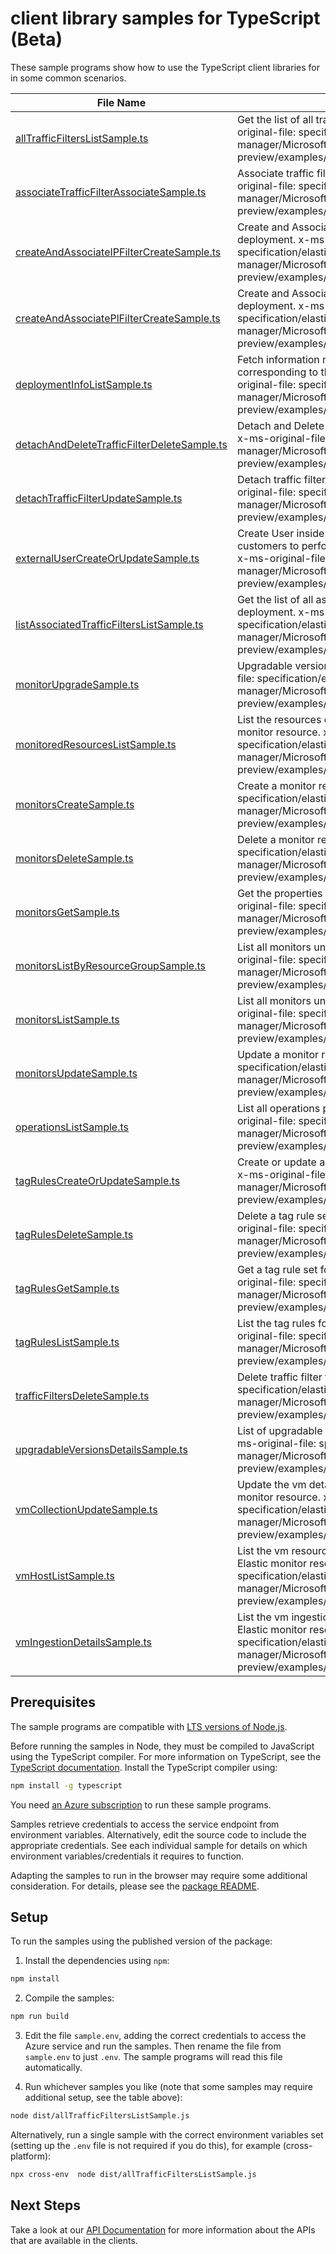 # client library samples for TypeScript (Beta)

These sample programs show how to use the TypeScript client libraries for in some common scenarios.

| **File Name**                                                                           | **Description**                                                                                                                                                                                                                                          |
| --------------------------------------------------------------------------------------- | -------------------------------------------------------------------------------------------------------------------------------------------------------------------------------------------------------------------------------------------------------- |
| [allTrafficFiltersListSample.ts][alltrafficfilterslistsample]                           | Get the list of all traffic filters for the account. x-ms-original-file: specification/elastic/resource-manager/Microsoft.Elastic/preview/2022-07-01-preview/examples/AllTrafficFilters_list.json                                                        |
| [associateTrafficFilterAssociateSample.ts][associatetrafficfilterassociatesample]       | Associate traffic filter for the given deployment. x-ms-original-file: specification/elastic/resource-manager/Microsoft.Elastic/preview/2022-07-01-preview/examples/AssociateTrafficFilter_Update.json                                                   |
| [createAndAssociateIPFilterCreateSample.ts][createandassociateipfiltercreatesample]     | Create and Associate IP traffic filter for the given deployment. x-ms-original-file: specification/elastic/resource-manager/Microsoft.Elastic/preview/2022-07-01-preview/examples/IPTrafficFilter_Create.json                                            |
| [createAndAssociatePlFilterCreateSample.ts][createandassociateplfiltercreatesample]     | Create and Associate private link traffic filter for the given deployment. x-ms-original-file: specification/elastic/resource-manager/Microsoft.Elastic/preview/2022-07-01-preview/examples/PrivateLinkTrafficFilters_Create.json                        |
| [deploymentInfoListSample.ts][deploymentinfolistsample]                                 | Fetch information regarding Elastic cloud deployment corresponding to the Elastic monitor resource. x-ms-original-file: specification/elastic/resource-manager/Microsoft.Elastic/preview/2022-07-01-preview/examples/DeploymentInfo_List.json            |
| [detachAndDeleteTrafficFilterDeleteSample.ts][detachanddeletetrafficfilterdeletesample] | Detach and Delete traffic filter from the given deployment. x-ms-original-file: specification/elastic/resource-manager/Microsoft.Elastic/preview/2022-07-01-preview/examples/DetachAndDeleteTrafficFilter_Delete.json                                    |
| [detachTrafficFilterUpdateSample.ts][detachtrafficfilterupdatesample]                   | Detach traffic filter for the given deployment. x-ms-original-file: specification/elastic/resource-manager/Microsoft.Elastic/preview/2022-07-01-preview/examples/DetachTrafficFilters_Update.json                                                        |
| [externalUserCreateOrUpdateSample.ts][externalusercreateorupdatesample]                 | Create User inside elastic deployment which are used by customers to perform operations on the elastic deployment x-ms-original-file: specification/elastic/resource-manager/Microsoft.Elastic/preview/2022-07-01-preview/examples/ExternalUserInfo.json |
| [listAssociatedTrafficFiltersListSample.ts][listassociatedtrafficfilterslistsample]     | Get the list of all associated traffic filters for the given deployment. x-ms-original-file: specification/elastic/resource-manager/Microsoft.Elastic/preview/2022-07-01-preview/examples/AssociatedFiltersForDeployment_list.json                       |
| [monitorUpgradeSample.ts][monitorupgradesample]                                         | Upgradable version for a monitor resource. x-ms-original-file: specification/elastic/resource-manager/Microsoft.Elastic/preview/2022-07-01-preview/examples/Monitor_Upgrade.json                                                                         |
| [monitoredResourcesListSample.ts][monitoredresourceslistsample]                         | List the resources currently being monitored by the Elastic monitor resource. x-ms-original-file: specification/elastic/resource-manager/Microsoft.Elastic/preview/2022-07-01-preview/examples/MonitoredResources_List.json                              |
| [monitorsCreateSample.ts][monitorscreatesample]                                         | Create a monitor resource. x-ms-original-file: specification/elastic/resource-manager/Microsoft.Elastic/preview/2022-07-01-preview/examples/Monitors_Create.json                                                                                         |
| [monitorsDeleteSample.ts][monitorsdeletesample]                                         | Delete a monitor resource. x-ms-original-file: specification/elastic/resource-manager/Microsoft.Elastic/preview/2022-07-01-preview/examples/Monitors_Delete.json                                                                                         |
| [monitorsGetSample.ts][monitorsgetsample]                                               | Get the properties of a specific monitor resource. x-ms-original-file: specification/elastic/resource-manager/Microsoft.Elastic/preview/2022-07-01-preview/examples/Monitors_Get.json                                                                    |
| [monitorsListByResourceGroupSample.ts][monitorslistbyresourcegroupsample]               | List all monitors under the specified resource group. x-ms-original-file: specification/elastic/resource-manager/Microsoft.Elastic/preview/2022-07-01-preview/examples/Monitors_ListByResourceGroup.json                                                 |
| [monitorsListSample.ts][monitorslistsample]                                             | List all monitors under the specified subscription. x-ms-original-file: specification/elastic/resource-manager/Microsoft.Elastic/preview/2022-07-01-preview/examples/Monitors_List.json                                                                  |
| [monitorsUpdateSample.ts][monitorsupdatesample]                                         | Update a monitor resource. x-ms-original-file: specification/elastic/resource-manager/Microsoft.Elastic/preview/2022-07-01-preview/examples/Monitors_Update.json                                                                                         |
| [operationsListSample.ts][operationslistsample]                                         | List all operations provided by Microsoft.Elastic. x-ms-original-file: specification/elastic/resource-manager/Microsoft.Elastic/preview/2022-07-01-preview/examples/Operations_List.json                                                                 |
| [tagRulesCreateOrUpdateSample.ts][tagrulescreateorupdatesample]                         | Create or update a tag rule set for a given monitor resource. x-ms-original-file: specification/elastic/resource-manager/Microsoft.Elastic/preview/2022-07-01-preview/examples/TagRules_CreateOrUpdate.json                                              |
| [tagRulesDeleteSample.ts][tagrulesdeletesample]                                         | Delete a tag rule set for a given monitor resource. x-ms-original-file: specification/elastic/resource-manager/Microsoft.Elastic/preview/2022-07-01-preview/examples/TagRules_Delete.json                                                                |
| [tagRulesGetSample.ts][tagrulesgetsample]                                               | Get a tag rule set for a given monitor resource. x-ms-original-file: specification/elastic/resource-manager/Microsoft.Elastic/preview/2022-07-01-preview/examples/TagRules_Get.json                                                                      |
| [tagRulesListSample.ts][tagruleslistsample]                                             | List the tag rules for a given monitor resource. x-ms-original-file: specification/elastic/resource-manager/Microsoft.Elastic/preview/2022-07-01-preview/examples/TagRules_List.json                                                                     |
| [trafficFiltersDeleteSample.ts][trafficfiltersdeletesample]                             | Delete traffic filter from the account. x-ms-original-file: specification/elastic/resource-manager/Microsoft.Elastic/preview/2022-07-01-preview/examples/TrafficFilters_Delete.json                                                                      |
| [upgradableVersionsDetailsSample.ts][upgradableversionsdetailssample]                   | List of upgradable versions for a given monitor resource. x-ms-original-file: specification/elastic/resource-manager/Microsoft.Elastic/preview/2022-07-01-preview/examples/UpgradableVersions_Details.json                                               |
| [vmCollectionUpdateSample.ts][vmcollectionupdatesample]                                 | Update the vm details that will be monitored by the Elastic monitor resource. x-ms-original-file: specification/elastic/resource-manager/Microsoft.Elastic/preview/2022-07-01-preview/examples/VMCollection_Update.json                                  |
| [vmHostListSample.ts][vmhostlistsample]                                                 | List the vm resources currently being monitored by the Elastic monitor resource. x-ms-original-file: specification/elastic/resource-manager/Microsoft.Elastic/preview/2022-07-01-preview/examples/VMHost_List.json                                       |
| [vmIngestionDetailsSample.ts][vmingestiondetailssample]                                 | List the vm ingestion details that will be monitored by the Elastic monitor resource. x-ms-original-file: specification/elastic/resource-manager/Microsoft.Elastic/preview/2022-07-01-preview/examples/VMIngestion_Details.json                          |

## Prerequisites

The sample programs are compatible with [LTS versions of Node.js](https://github.com/nodejs/release#release-schedule).

Before running the samples in Node, they must be compiled to JavaScript using the TypeScript compiler. For more information on TypeScript, see the [TypeScript documentation][typescript]. Install the TypeScript compiler using:

```bash
npm install -g typescript
```

You need [an Azure subscription][freesub] to run these sample programs.

Samples retrieve credentials to access the service endpoint from environment variables. Alternatively, edit the source code to include the appropriate credentials. See each individual sample for details on which environment variables/credentials it requires to function.

Adapting the samples to run in the browser may require some additional consideration. For details, please see the [package README][package].

## Setup

To run the samples using the published version of the package:

1. Install the dependencies using `npm`:

```bash
npm install
```

2. Compile the samples:

```bash
npm run build
```

3. Edit the file `sample.env`, adding the correct credentials to access the Azure service and run the samples. Then rename the file from `sample.env` to just `.env`. The sample programs will read this file automatically.

4. Run whichever samples you like (note that some samples may require additional setup, see the table above):

```bash
node dist/allTrafficFiltersListSample.js
```

Alternatively, run a single sample with the correct environment variables set (setting up the `.env` file is not required if you do this), for example (cross-platform):

```bash
npx cross-env  node dist/allTrafficFiltersListSample.js
```

## Next Steps

Take a look at our [API Documentation][apiref] for more information about the APIs that are available in the clients.

[alltrafficfilterslistsample]: https://github.com/Azure/azure-sdk-for-js/blob/main/sdk/elastic/arm-elastic/samples/v1-beta/typescript/src/allTrafficFiltersListSample.ts
[associatetrafficfilterassociatesample]: https://github.com/Azure/azure-sdk-for-js/blob/main/sdk/elastic/arm-elastic/samples/v1-beta/typescript/src/associateTrafficFilterAssociateSample.ts
[createandassociateipfiltercreatesample]: https://github.com/Azure/azure-sdk-for-js/blob/main/sdk/elastic/arm-elastic/samples/v1-beta/typescript/src/createAndAssociateIPFilterCreateSample.ts
[createandassociateplfiltercreatesample]: https://github.com/Azure/azure-sdk-for-js/blob/main/sdk/elastic/arm-elastic/samples/v1-beta/typescript/src/createAndAssociatePlFilterCreateSample.ts
[deploymentinfolistsample]: https://github.com/Azure/azure-sdk-for-js/blob/main/sdk/elastic/arm-elastic/samples/v1-beta/typescript/src/deploymentInfoListSample.ts
[detachanddeletetrafficfilterdeletesample]: https://github.com/Azure/azure-sdk-for-js/blob/main/sdk/elastic/arm-elastic/samples/v1-beta/typescript/src/detachAndDeleteTrafficFilterDeleteSample.ts
[detachtrafficfilterupdatesample]: https://github.com/Azure/azure-sdk-for-js/blob/main/sdk/elastic/arm-elastic/samples/v1-beta/typescript/src/detachTrafficFilterUpdateSample.ts
[externalusercreateorupdatesample]: https://github.com/Azure/azure-sdk-for-js/blob/main/sdk/elastic/arm-elastic/samples/v1-beta/typescript/src/externalUserCreateOrUpdateSample.ts
[listassociatedtrafficfilterslistsample]: https://github.com/Azure/azure-sdk-for-js/blob/main/sdk/elastic/arm-elastic/samples/v1-beta/typescript/src/listAssociatedTrafficFiltersListSample.ts
[monitorupgradesample]: https://github.com/Azure/azure-sdk-for-js/blob/main/sdk/elastic/arm-elastic/samples/v1-beta/typescript/src/monitorUpgradeSample.ts
[monitoredresourceslistsample]: https://github.com/Azure/azure-sdk-for-js/blob/main/sdk/elastic/arm-elastic/samples/v1-beta/typescript/src/monitoredResourcesListSample.ts
[monitorscreatesample]: https://github.com/Azure/azure-sdk-for-js/blob/main/sdk/elastic/arm-elastic/samples/v1-beta/typescript/src/monitorsCreateSample.ts
[monitorsdeletesample]: https://github.com/Azure/azure-sdk-for-js/blob/main/sdk/elastic/arm-elastic/samples/v1-beta/typescript/src/monitorsDeleteSample.ts
[monitorsgetsample]: https://github.com/Azure/azure-sdk-for-js/blob/main/sdk/elastic/arm-elastic/samples/v1-beta/typescript/src/monitorsGetSample.ts
[monitorslistbyresourcegroupsample]: https://github.com/Azure/azure-sdk-for-js/blob/main/sdk/elastic/arm-elastic/samples/v1-beta/typescript/src/monitorsListByResourceGroupSample.ts
[monitorslistsample]: https://github.com/Azure/azure-sdk-for-js/blob/main/sdk/elastic/arm-elastic/samples/v1-beta/typescript/src/monitorsListSample.ts
[monitorsupdatesample]: https://github.com/Azure/azure-sdk-for-js/blob/main/sdk/elastic/arm-elastic/samples/v1-beta/typescript/src/monitorsUpdateSample.ts
[operationslistsample]: https://github.com/Azure/azure-sdk-for-js/blob/main/sdk/elastic/arm-elastic/samples/v1-beta/typescript/src/operationsListSample.ts
[tagrulescreateorupdatesample]: https://github.com/Azure/azure-sdk-for-js/blob/main/sdk/elastic/arm-elastic/samples/v1-beta/typescript/src/tagRulesCreateOrUpdateSample.ts
[tagrulesdeletesample]: https://github.com/Azure/azure-sdk-for-js/blob/main/sdk/elastic/arm-elastic/samples/v1-beta/typescript/src/tagRulesDeleteSample.ts
[tagrulesgetsample]: https://github.com/Azure/azure-sdk-for-js/blob/main/sdk/elastic/arm-elastic/samples/v1-beta/typescript/src/tagRulesGetSample.ts
[tagruleslistsample]: https://github.com/Azure/azure-sdk-for-js/blob/main/sdk/elastic/arm-elastic/samples/v1-beta/typescript/src/tagRulesListSample.ts
[trafficfiltersdeletesample]: https://github.com/Azure/azure-sdk-for-js/blob/main/sdk/elastic/arm-elastic/samples/v1-beta/typescript/src/trafficFiltersDeleteSample.ts
[upgradableversionsdetailssample]: https://github.com/Azure/azure-sdk-for-js/blob/main/sdk/elastic/arm-elastic/samples/v1-beta/typescript/src/upgradableVersionsDetailsSample.ts
[vmcollectionupdatesample]: https://github.com/Azure/azure-sdk-for-js/blob/main/sdk/elastic/arm-elastic/samples/v1-beta/typescript/src/vmCollectionUpdateSample.ts
[vmhostlistsample]: https://github.com/Azure/azure-sdk-for-js/blob/main/sdk/elastic/arm-elastic/samples/v1-beta/typescript/src/vmHostListSample.ts
[vmingestiondetailssample]: https://github.com/Azure/azure-sdk-for-js/blob/main/sdk/elastic/arm-elastic/samples/v1-beta/typescript/src/vmIngestionDetailsSample.ts
[apiref]: https://docs.microsoft.com/javascript/api/@azure/arm-elastic?view=azure-node-preview
[freesub]: https://azure.microsoft.com/free/
[package]: https://github.com/Azure/azure-sdk-for-js/tree/main/sdk/elastic/arm-elastic/README.md
[typescript]: https://www.typescriptlang.org/docs/home.html
